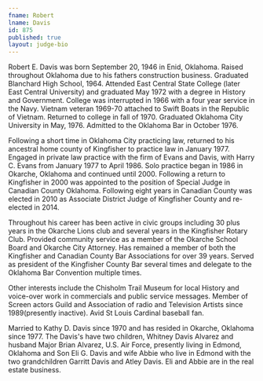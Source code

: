 ```yaml
---
fname: Robert
lname: Davis
id: 875
published: true
layout: judge-bio
---
```

Robert E. Davis was born September 20, 1946 in Enid, Oklahoma. Raised throughout Oklahoma due to his fathers construction business. Graduated Blanchard High School, 1964. Attended East Central State College (later East Central University) and graduated May 1972 with a degree in History and Government. College was interrupted in 1966 with a four year service in the Navy. Vietnam veteran 1969-70 attached to Swift Boats in the Republic of Vietnam. Returned to college in fall of 1970. Graduated Oklahoma City University in May, 1976. Admitted to the Oklahoma Bar in October 1976.

Following a short time in Oklahoma City practicing law, returned to his ancestral home county of Kingfisher to practice law in January 1977. Engaged in private law practice with the firm of Evans and Davis, with Harry C. Evans from January 1977 to April 1986. Solo practice began in 1986 in Okarche, Oklahoma and continued until 2000. Following a return to Kingfisher in 2000 was appointed to the position of Special Judge in Canadian County Oklahoma. Following eight years in Canadian County was elected in 2010 as Associate District Judge of Kingfisher County and re-elected in 2014. 

Throughout his career has been active in civic groups including 30 plus years in the Okarche Lions club and  several years in the Kingfisher Rotary Club. Provided community service as a member of the Okarche School Board and Okarche City Attorney.  Has remained a member of both the Kingfisher and Canadian County Bar Associations for over 39 years. Served as president of the Kingfisher County Bar several times and delegate to the Oklahoma Bar Convention multiple times. 

Other interests include the Chisholm Trail Museum for local History and voice-over work in commercials and public service messages. Member of Screen actors Guild and Association of radio and Television Artists since 1989(presently inactive). Avid St Louis Cardinal baseball fan. 

Married to Kathy D. Davis  since 1970 and has resided in Okarche, Oklahoma since 1977. The Davis's have two children, Whitney Davis Alvarez and husband Major Brian Alvarez, U.S. Air Force, presently living in Edmond, Oklahoma and Son Eli G. Davis and wife Abbie who live in Edmond with the two grandchildren Garritt Davis and Atley Davis. Eli and Abbie are in the real estate business.
